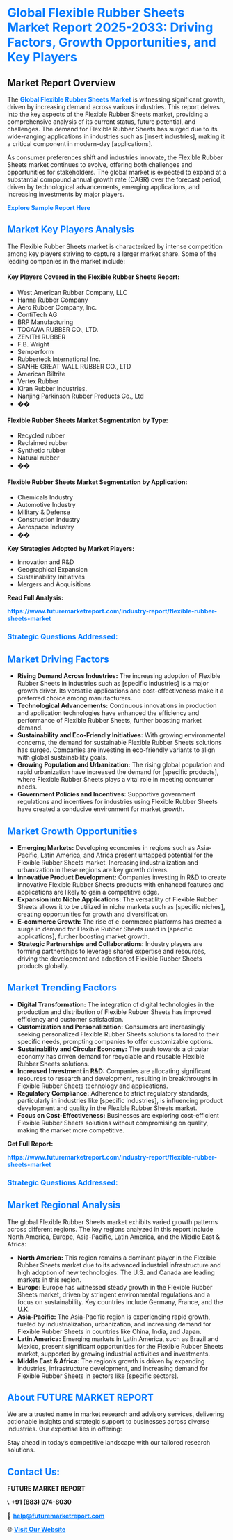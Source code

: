 <h1 style="color: #007BFF;">Global Flexible Rubber Sheets Market Report 2025-2033: Driving Factors, Growth Opportunities, and Key Players</h1>

<section id="overview">
<h2>Market Report Overview</h2>
<p>The <a href="https://www.futuremarketreport.com/industry-report/flexible-rubber-sheets-market" style="color: #007BFF; text-decoration: none;"><strong>Global Flexible Rubber Sheets Market</strong></a> is witnessing significant growth, driven by increasing demand across various industries. This report delves into the key aspects of the Flexible Rubber Sheets market, providing a comprehensive analysis of its current status, future potential, and challenges. The demand for Flexible Rubber Sheets has surged due to its wide-ranging applications in industries such as [insert industries], making it a critical component in modern-day [applications].</p>
<p>As consumer preferences shift and industries innovate, the Flexible Rubber Sheets market continues to evolve, offering both challenges and opportunities for stakeholders. The global market is expected to expand at a substantial compound annual growth rate (CAGR) over the forecast period, driven by technological advancements, emerging applications, and increasing investments by major players.</p>
</section>

<section id="overview">
<p><a href="https://www.futuremarketreport.com/request-sample/reportId=118195" style="color: #007BFF; text-decoration: none;"><strong>Explore Sample Report Here</strong></a></p>
</section>

<section id="key-players">
<h2 style="color: #007BFF;">Market Key Players Analysis</h2>
<p>The Flexible Rubber Sheets market is characterized by intense competition among key players striving to capture a larger market share. Some of the leading companies in the market include:</p>
<h4>Key Players Covered in the Flexible Rubber Sheets Report:</h4>
<ul><li>West American Rubber Company, LLC</li><li>Hanna Rubber Company</li><li>Aero Rubber Company, Inc.</li><li>ContiTech AG</li><li>BRP Manufacturing</li><li>TOGAWA RUBBER CO., LTD.</li><li>ZENITH RUBBER</li><li>F.B. Wright</li><li>Semperform</li><li>Rubberteck International Inc.</li><li>SANHE GREAT WALL RUBBER CO., LTD</li><li>American Biltrite</li><li>Vertex Rubber</li><li>Kiran Rubber Industries.</li><li>Nanjing Parkinson Rubber Products Co., Ltd</li><li>��</li></ul>
<h4>Flexible Rubber Sheets Market Segmentation by Type:</h4>
<ul><li>Recycled rubber</li><li>Reclaimed rubber</li><li>Synthetic rubber</li><li>Natural rubber</li><li>��</li></ul>

<h4>Flexible Rubber Sheets Market Segmentation by Application:</h4>
<ul><li>Chemicals Industry</li><li>Automotive Industry</li><li>Military &amp; Defense</li><li>Construction Industry</li><li>Aerospace Industry</li><li>��</li></ul>
<p><strong>Key Strategies Adopted by Market Players:</strong></p>
<ul>
<li>Innovation and R&D</li>
<li>Geographical Expansion</li>
<li>Sustainability Initiatives</li>
<li>Mergers and Acquisitions</li>
</ul>
</section>

<section>
<p><strong>Read Full Analysis: </strong></p><a href="https://www.futuremarketreport.com/industry-report/flexible-rubber-sheets-market" style="color: #007BFF; text-decoration: none;"><strong>https://www.futuremarketreport.com/industry-report/flexible-rubber-sheets-market</strong></a>
<h3 style="color: #007BFF;">Strategic Questions Addressed:</h3>
</section>

<section id="driving-factors">
<h2 style="color: #007BFF;">Market Driving Factors</h2>
<ul>
<li><strong>Rising Demand Across Industries:</strong> The increasing adoption of Flexible Rubber Sheets in industries such as [specific industries] is a major growth driver. Its versatile applications and cost-effectiveness make it a preferred choice among manufacturers.</li>
<li><strong>Technological Advancements:</strong> Continuous innovations in production and application technologies have enhanced the efficiency and performance of Flexible Rubber Sheets, further boosting market demand.</li>
<li><strong>Sustainability and Eco-Friendly Initiatives:</strong> With growing environmental concerns, the demand for sustainable Flexible Rubber Sheets solutions has surged. Companies are investing in eco-friendly variants to align with global sustainability goals.</li>
<li><strong>Growing Population and Urbanization:</strong> The rising global population and rapid urbanization have increased the demand for [specific products], where Flexible Rubber Sheets plays a vital role in meeting consumer needs.</li>
<li><strong>Government Policies and Incentives:</strong> Supportive government regulations and incentives for industries using Flexible Rubber Sheets have created a conducive environment for market growth.</li>
</ul>
</section>

<section id="growth-opportunities">
<h2 style="color: #007BFF;">Market Growth Opportunities</h2>
<ul>
<li><strong>Emerging Markets:</strong> Developing economies in regions such as Asia-Pacific, Latin America, and Africa present untapped potential for the Flexible Rubber Sheets market. Increasing industrialization and urbanization in these regions are key growth drivers.</li>
<li><strong>Innovative Product Development:</strong> Companies investing in R&D to create innovative Flexible Rubber Sheets products with enhanced features and applications are likely to gain a competitive edge.</li>
<li><strong>Expansion into Niche Applications:</strong> The versatility of Flexible Rubber Sheets allows it to be utilized in niche markets such as [specific niches], creating opportunities for growth and diversification.</li>
<li><strong>E-commerce Growth:</strong> The rise of e-commerce platforms has created a surge in demand for Flexible Rubber Sheets used in [specific applications], further boosting market growth.</li>
<li><strong>Strategic Partnerships and Collaborations:</strong> Industry players are forming partnerships to leverage shared expertise and resources, driving the development and adoption of Flexible Rubber Sheets products globally.</li>
</ul>
</section>

<section id="trending-factors">
<h2 style="color: #007BFF;">Market Trending Factors</h2>
<ul>
<li><strong>Digital Transformation:</strong> The integration of digital technologies in the production and distribution of Flexible Rubber Sheets has improved efficiency and customer satisfaction.</li>
<li><strong>Customization and Personalization:</strong> Consumers are increasingly seeking personalized Flexible Rubber Sheets solutions tailored to their specific needs, prompting companies to offer customizable options.</li>
<li><strong>Sustainability and Circular Economy:</strong> The push towards a circular economy has driven demand for recyclable and reusable Flexible Rubber Sheets solutions.</li>
<li><strong>Increased Investment in R&D:</strong> Companies are allocating significant resources to research and development, resulting in breakthroughs in Flexible Rubber Sheets technology and applications.</li>
<li><strong>Regulatory Compliance:</strong> Adherence to strict regulatory standards, particularly in industries like [specific industries], is influencing product development and quality in the Flexible Rubber Sheets market.</li>
<li><strong>Focus on Cost-Effectiveness:</strong> Businesses are exploring cost-efficient Flexible Rubber Sheets solutions without compromising on quality, making the market more competitive.</li>
</ul>
</section>

<section>
<p><strong>Get Full Report: </strong></p><a href="https://www.futuremarketreport.com/industry-report/flexible-rubber-sheets-market" style="color: #007BFF; text-decoration: none;"><strong>https://www.futuremarketreport.com/industry-report/flexible-rubber-sheets-market</strong></a>
<h3 style="color: #007BFF;">Strategic Questions Addressed:</h3>
</section>


<section id="regional-analysis">
<h2 style="color: #007BFF;">Market Regional Analysis</h2>
<p>The global Flexible Rubber Sheets market exhibits varied growth patterns across different regions. The key regions analyzed in this report include North America, Europe, Asia-Pacific, Latin America, and the Middle East & Africa:</p>
<ul>
<li><strong>North America:</strong> This region remains a dominant player in the Flexible Rubber Sheets market due to its advanced industrial infrastructure and high adoption of new technologies. The U.S. and Canada are leading markets in this region.</li>
<li><strong>Europe:</strong> Europe has witnessed steady growth in the Flexible Rubber Sheets market, driven by stringent environmental regulations and a focus on sustainability. Key countries include Germany, France, and the U.K.</li>
<li><strong>Asia-Pacific:</strong> The Asia-Pacific region is experiencing rapid growth, fueled by industrialization, urbanization, and increasing demand for Flexible Rubber Sheets in countries like China, India, and Japan.</li>
<li><strong>Latin America:</strong> Emerging markets in Latin America, such as Brazil and Mexico, present significant opportunities for the Flexible Rubber Sheets market, supported by growing industrial activities and investments.</li>
<li><strong>Middle East & Africa:</strong> The region’s growth is driven by expanding industries, infrastructure development, and increasing demand for Flexible Rubber Sheets in sectors like [specific sectors].</li>
</ul>
</section>

<footer>
<h2 style="color: #007BFF;">About FUTURE MARKET REPORT</h2>
<p>We are a trusted name in market research and advisory services, delivering actionable insights and strategic support to businesses across diverse industries. Our expertise lies in offering:</p>

<p>Stay ahead in today’s competitive landscape with our tailored research solutions.</p>

<h2 style="color: #007BFF;">Contact Us:</h2>
<p><strong>FUTURE MARKET REPORT</strong></p>
<p>📞 <strong>+91 (883) 074-8030</strong></p>
<p>📧 <strong><a href="mailto:help@futuremarketreport.com" style="color: #007BFF;">help@futuremarketreport.com</a></strong></p>
<p>🌐 <strong><a href="https://www.futuremarketreport.com/" style="color: #007BFF;">Visit Our Website</a></strong></p>
</footer>